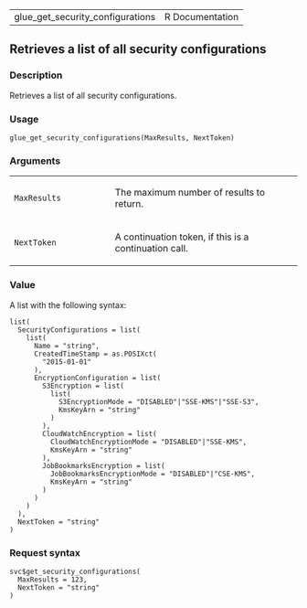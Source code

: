 <table style="width: 100%;">
<tbody>
<tr class="odd">
<td>glue_get_security_configurations</td>
<td style="text-align: right;">R Documentation</td>
</tr>
</tbody>
</table>

## Retrieves a list of all security configurations

### Description

Retrieves a list of all security configurations.

### Usage

    glue_get_security_configurations(MaxResults, NextToken)

### Arguments

<table>
<colgroup>
<col style="width: 35%" />
<col style="width: 65%" />
</colgroup>
<tbody>
<tr class="odd">
<td><code
id="glue_get_security_configurations_:_MaxResults">MaxResults</code></td>
<td><p>The maximum number of results to return.</p></td>
</tr>
<tr class="even">
<td><code
id="glue_get_security_configurations_:_NextToken">NextToken</code></td>
<td><p>A continuation token, if this is a continuation call.</p></td>
</tr>
</tbody>
</table>

### Value

A list with the following syntax:

    list(
      SecurityConfigurations = list(
        list(
          Name = "string",
          CreatedTimeStamp = as.POSIXct(
            "2015-01-01"
          ),
          EncryptionConfiguration = list(
            S3Encryption = list(
              list(
                S3EncryptionMode = "DISABLED"|"SSE-KMS"|"SSE-S3",
                KmsKeyArn = "string"
              )
            ),
            CloudWatchEncryption = list(
              CloudWatchEncryptionMode = "DISABLED"|"SSE-KMS",
              KmsKeyArn = "string"
            ),
            JobBookmarksEncryption = list(
              JobBookmarksEncryptionMode = "DISABLED"|"CSE-KMS",
              KmsKeyArn = "string"
            )
          )
        )
      ),
      NextToken = "string"
    )

### Request syntax

    svc$get_security_configurations(
      MaxResults = 123,
      NextToken = "string"
    )
